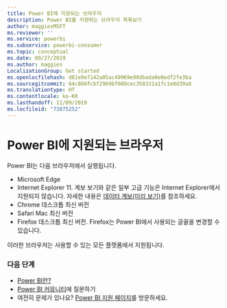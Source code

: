 ```yaml
---
title: Power BI에 지원되는 브라우저
description: Power BI를 지원하는 브라우저 목록보기
author: maggiesMSFT
ms.reviewer: ''
ms.service: powerbi
ms.subservice: powerbi-consumer
ms.topic: conceptual
ms.date: 09/27/2019
ms.author: maggies
LocalizationGroup: Get started
ms.openlocfilehash: d81e9e7142a05ac49969e98dbada0e0edf2fe3ba
ms.sourcegitcommit: 64c860fcbf2969bf089cec358331a1fc1e0d39a8
ms.translationtype: HT
ms.contentlocale: ko-KR
ms.lasthandoff: 11/09/2019
ms.locfileid: "73875252"
---
```

# <a name="supported-browsers-for-power-bi"></a>Power BI에 지원되는 브라우저
Power BI는 다음 브라우저에서 실행됩니다.

- Microsoft Edge
- Internet Explorer 11. 계보 보기와 같은 일부 고급 기능은 Internet Explorer에서 지원되지 않습니다. 자세한 내용은 [데이터 계보(미리 보기)](service-data-lineage.md)를 참조하세요.
- Chrome 데스크톱 최신 버전
- Safari Mac 최신 버전
- Firefox 데스크톱 최신 버전. Firefox는 Power BI에서 사용되는 글꼴을 변경할 수 있습니다. 

이러한 브라우저는 사용할 수 있는 모든 플랫폼에서 지원됩니다.

### <a name="next-steps"></a>다음 단계
* [Power BI란?](power-bi-overview.md)
* [Power BI 커뮤니티](https://community.powerbi.com/)에 질문하기
* 여전히 문제가 있나요? [Power BI 지원 페이지](https://powerbi.microsoft.com/support/)를 방문하세요.

